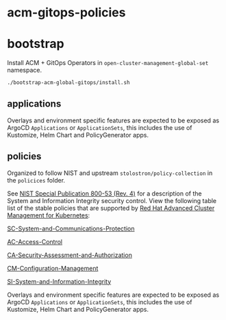 # acm-gitops-policies

# bootstrap

Install ACM + GitOps Operators in `open-cluster-management-global-set` namespace.

```bash
./bootstrap-acm-global-gitops/install.sh
```

## applications

Overlays and environment specific features are expected to be exposed as ArgoCD `Applications` or `ApplicationSets`, this includes the use of Kustomize, Helm Chart and PolicyGenerator apps.


## policies

Organized to follow NIST and upstream `stolostron/policy-collection` in the `policices` folder.

See [NIST Special Publication 800-53 (Rev. 4)](https://nvd.nist.gov/800-53/Rev4/control/SI-1) for a description of the System and Information Integrity security control. View the following table list of the stable policies that are supported by [Red Hat Advanced Cluster Management for Kubernetes](https://access.redhat.com/documentation/en-us/red_hat_advanced_cluster_management_for_kubernetes/2.7/html-single/governance/index#kubernetes-configuration-policy-controller):

[SC-System-and-Communications-Protection](https://github.com/stolostron/policy-collection/tree/main/stable/SC-System-and-Communications-Protection)

[AC-Access-Control](https://github.com/stolostron/policy-collection/tree/main/stable/AC-Access-Control)

[CA-Security-Assessment-and-Authorization](https://github.com/stolostron/policy-collection/tree/main/stable/CA-Security-Assessment-and-Authorization)

[CM-Configuration-Management](https://github.com/stolostron/policy-collection/tree/main/stable/CM-Configuration-Management)

[SI-System-and-Information-Integrity](https://github.com/stolostron/policy-collection/tree/main/stable/SI-System-and-Information-Integrity)

Overlays and environment specific features are expected to be exposed as ArgoCD `Applications` or `ApplicationSets`, this includes the use of Kustomize, Helm Chart and PolicyGenerator apps.